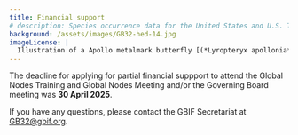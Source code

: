 ```yaml
---
title: Financial support
# description: Species occurrence data for the United States and U.S. Territories.
background: /assets/images/GB32-hed-14.jpg
imageLicense: |
  Illustration of a Apollo metalmark butterfly [(*Lyropteryx apollonia* Westwood, 1851)](https://www.gbif.org/species/165273183) from E.A. Seguy Papillons. Tolmer Editeur, Paris. Via [Biodiversity Heritage Library.](https://flic.kr/p/Diwh57)
---
```


The deadline for applying for partial financial suppport to attend the Global Nodes Training and Global Nodes Meeting and/or the Governing Board meeting was **30 April 2025**.  

If you have any questions, please contact the GBIF Secretariat at [GB32@gbif.org](mailto:GB32@gbif.org). 



